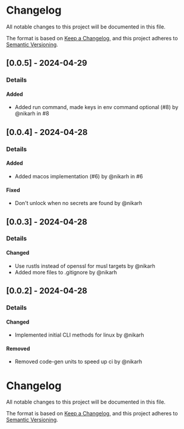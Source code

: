 # Changelog
All notable changes to this project will be documented in this file.

The format is based on [Keep a Changelog](https://keepachangelog.com/en/1.0.0/),
and this project adheres to [Semantic Versioning](https://semver.org/spec/v2.0.0.html).

## [0.0.5] - 2024-04-29
### Details
#### Added
- Added run command, made keys in env command optional (#8) by @nikarh in #8


## [0.0.4] - 2024-04-28
### Details
#### Added
- Added macos implementation (#6) by @nikarh in #6

#### Fixed
- Don't unlock when no secrets are found by @nikarh


## [0.0.3] - 2024-04-28
### Details
#### Changed
- Use rustls instead of openssl for musl targets by @nikarh
- Added more files to .gitignore by @nikarh


## [0.0.2] - 2024-04-28
### Details
#### Changed
- Implemented initial CLI methods for linux by @nikarh

#### Removed
- Removed code-gen units to speed up ci by @nikarh


# Changelog
All notable changes to this project will be documented in this file.

The format is based on [Keep a Changelog](https://keepachangelog.com/en/1.0.0/),
and this project adheres to [Semantic Versioning](https://semver.org/spec/v2.0.0.html).
